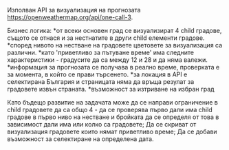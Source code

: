 Изполван API за визуализация на прогнозата https://openweathermap.org/api/one-call-3.

Бизнес логика: 
    *от всеки основен град се визуализират 4 child градове, 
същото се отнася и за нестнатите в други child елементи градове.
    *според нивото на нестване на градовете цветовете за визуализация са различни.
    *като 'приветливо за пътуване време' има следните характеристики - 
градусите да са между 12 и 28 и да няма валежи.
    *информация за прогнозата се получава в реално време, проверката е
за момента, в който се прави търсенето.
    *за локация в API е селектирана България и страницата няма да връща 
резулат за градовете извън страната.
    *възможност за изтриване на избран град

Като бъдещо развитие на задачата може да се направи ограничение в child градовете 
да са общо 4 - да се проверява първо дали има child градове в първо ниво на нестване и бройката да се определя от това в зависимост дали има или колко са градовете; Да се скриват от визуализация градовете които нямат приветливо време; 
Да се добави възможност за селектиране на определена дата.

